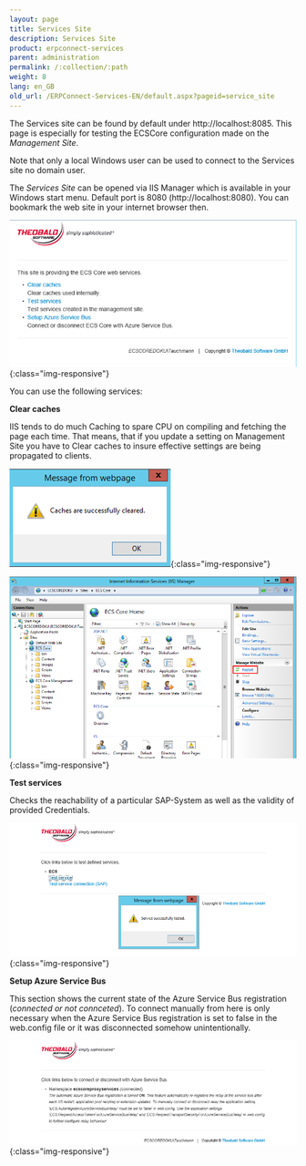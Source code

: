 ```yaml
---
layout: page
title: Services Site
description: Services Site
product: erpconnect-services
parent: administration
permalink: /:collection/:path
weight: 8
lang: en_GB
old_url: /ERPConnect-Services-EN/default.aspx?pageid=service_site
---
```


The Services site can be found by default under http://localhost:8085. This page is especially for testing the ECSCore configuration made on the *Management Site*.  

Note that only a local Windows user can be used to connect to the Services site no domain user. 

The *Services Site* can be opened via IIS Manager which is available in your Windows start menu.
Default port is 8080  (http://localhost:8080). You can bookmark the web site in your internet browser then. 

![ecscore-servicessite1](/img/content/ecscore-servicessite1.jpg.png){:class="img-responsive"}

You can use the following services:

**Clear caches**

IIS tends to do much Caching to spare CPU on compiling and fetching the page each time. That means, that if you update a setting on Management Site you have to Clear caches to insure effective settings are being propagated to clients.

![ecscore-servicessite2](/img/content/ecscore-servicessite2.jpg.png){:class="img-responsive"}

![ecscore-servicessite3](/img/content/ecscore-servicessite3.jpg.png){:class="img-responsive"}

**Test services**

Checks the reachability of a particular SAP-System as well as the validity of provided Credentials.

![ecscore-servicessite5](/img/content/ecscore-servicessite5.jpg.png){:class="img-responsive"}

**Setup Azure Service Bus**

This section shows the current state of the Azure Service Bus registration (*connected or not connceted*). To connect manually from here is only necessary when the Azure Service Bus registration is set to false in the web.config file or it was disconnected somehow unintentionally.


![ecscore-servicessite6](/img/content/ecscore-servicessite6.jpg.png){:class="img-responsive"}